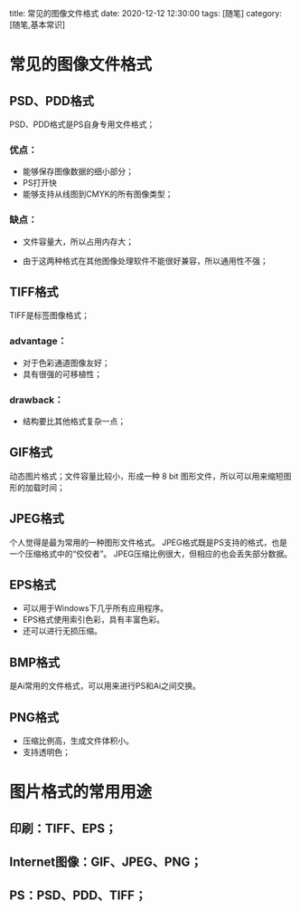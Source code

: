 
title: 常见的图像文件格式
date: 2020-12-12 12:30:00
tags: [随笔]
category: [随笔,基本常识]

# 常见的图像文件格式
## PSD、PDD格式
 PSD、PDD格式是PS自身专用文件格式；
### 优点：
- 能够保存图像数据的细小部分；
- PS打开快
- 能够支持从线图到CMYK的所有图像类型；
### 缺点：
* 文件容量大，所以占用内存大；
 - 由于这两种格式在其他图像处理软件不能很好兼容，所以通用性不强；
## TIFF格式
TIFF是标签图像格式；
### advantage：
- 对于色彩通道图像友好；
- 具有很强的可移植性；
### drawback：
- 结构要比其他格式复杂一点；
## GIF格式
动态图片格式；文件容量比较小，形成一种 8 bit 图形文件，所以可以用来缩短图形的加载时间；

## JPEG格式
个人觉得是最为常用的一种图形文件格式。
JPEG格式既是PS支持的格式，也是一个压缩格式中的“佼佼者”。
JPEG压缩比例很大，但相应的也会丢失部分数据。
## EPS格式
- 可以用于Windows下几乎所有应用程序。
- EPS格式使用索引色彩，具有丰富色彩。
 - 还可以进行无损压缩。
## BMP格式
是Ai常用的文件格式，可以用来进行PS和Ai之间交换。
## PNG格式
* 压缩比例高，生成文件体积小。
* 支持透明色；
# 图片格式的常用用途
## 印刷：TIFF、EPS；
## Internet图像：GIF、JPEG、PNG；
## PS：PSD、PDD、TIFF；